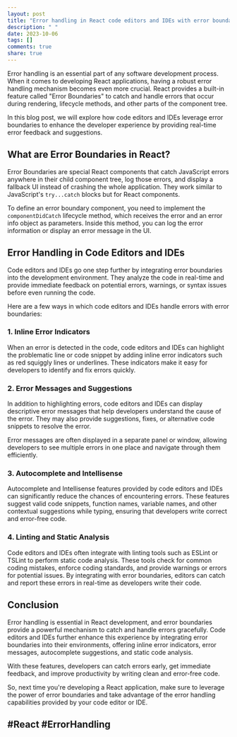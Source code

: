 ```yaml
---
layout: post
title: "Error handling in React code editors and IDEs with error boundaries"
description: " "
date: 2023-10-06
tags: []
comments: true
share: true
---
```


Error handling is an essential part of any software development process. When it comes to developing React applications, having a robust error handling mechanism becomes even more crucial. React provides a built-in feature called "Error Boundaries" to catch and handle errors that occur during rendering, lifecycle methods, and other parts of the component tree.

In this blog post, we will explore how code editors and IDEs leverage error boundaries to enhance the developer experience by providing real-time error feedback and suggestions.

## What are Error Boundaries in React?

Error Boundaries are special React components that catch JavaScript errors anywhere in their child component tree, log those errors, and display a fallback UI instead of crashing the whole application. They work similar to JavaScript's `try...catch` blocks but for React components.

To define an error boundary component, you need to implement the `componentDidCatch` lifecycle method, which receives the error and an error info object as parameters. Inside this method, you can log the error information or display an error message in the UI.

## Error Handling in Code Editors and IDEs

Code editors and IDEs go one step further by integrating error boundaries into the development environment. They analyze the code in real-time and provide immediate feedback on potential errors, warnings, or syntax issues before even running the code.

Here are a few ways in which code editors and IDEs handle errors with error boundaries:

### 1. Inline Error Indicators

When an error is detected in the code, code editors and IDEs can highlight the problematic line or code snippet by adding inline error indicators such as red squiggly lines or underlines. These indicators make it easy for developers to identify and fix errors quickly.

### 2. Error Messages and Suggestions

In addition to highlighting errors, code editors and IDEs can display descriptive error messages that help developers understand the cause of the error. They may also provide suggestions, fixes, or alternative code snippets to resolve the error.

Error messages are often displayed in a separate panel or window, allowing developers to see multiple errors in one place and navigate through them efficiently.

### 3. Autocomplete and Intellisense

Autocomplete and Intellisense features provided by code editors and IDEs can significantly reduce the chances of encountering errors. These features suggest valid code snippets, function names, variable names, and other contextual suggestions while typing, ensuring that developers write correct and error-free code.

### 4. Linting and Static Analysis

Code editors and IDEs often integrate with linting tools such as ESLint or TSLint to perform static code analysis. These tools check for common coding mistakes, enforce coding standards, and provide warnings or errors for potential issues. By integrating with error boundaries, editors can catch and report these errors in real-time as developers write their code.

## Conclusion

Error handling is essential in React development, and error boundaries provide a powerful mechanism to catch and handle errors gracefully. Code editors and IDEs further enhance this experience by integrating error boundaries into their environments, offering inline error indicators, error messages, autocomplete suggestions, and static code analysis.

With these features, developers can catch errors early, get immediate feedback, and improve productivity by writing clean and error-free code.

So, next time you're developing a React application, make sure to leverage the power of error boundaries and take advantage of the error handling capabilities provided by your code editor or IDE.

## #React #ErrorHandling